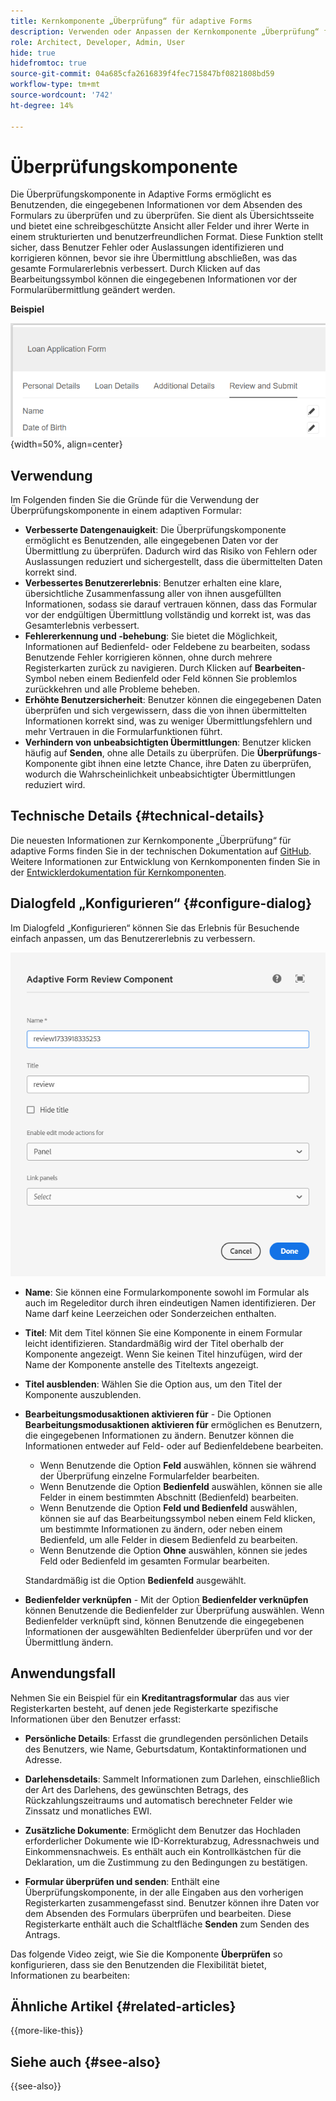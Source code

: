 ```yaml
---
title: Kernkomponente „Überprüfung“ für adaptive Forms
description: Verwenden oder Anpassen der Kernkomponente „Überprüfung“ für adaptive Forms.
role: Architect, Developer, Admin, User
hide: true
hidefromtoc: true
source-git-commit: 04a685cfa2616839f4fec715847bf0821808bd59
workflow-type: tm+mt
source-wordcount: '742'
ht-degree: 14%

---
```



# Überprüfungskomponente

Die Überprüfungskomponente in Adaptive Forms ermöglicht es Benutzenden, die eingegebenen Informationen vor dem Absenden des Formulars zu überprüfen und zu überprüfen. Sie dient als Übersichtsseite und bietet eine schreibgeschützte Ansicht aller Felder und ihrer Werte in einem strukturierten und benutzerfreundlichen Format. Diese Funktion stellt sicher, dass Benutzer Fehler oder Auslassungen identifizieren und korrigieren können, bevor sie ihre Übermittlung abschließen, was das gesamte Formularerlebnis verbessert. Durch Klicken auf das Bearbeitungssymbol können die eingegebenen Informationen vor der Formularübermittlung geändert werden.

**Beispiel**

![Komponente überprüfen](/help/adaptive-forms/assets/review-component.png){width=50%, align=center}

## Verwendung

Im Folgenden finden Sie die Gründe für die Verwendung der Überprüfungskomponente in einem adaptiven Formular:

- **Verbesserte Datengenauigkeit**: Die Überprüfungskomponente ermöglicht es Benutzenden, alle eingegebenen Daten vor der Übermittlung zu überprüfen. Dadurch wird das Risiko von Fehlern oder Auslassungen reduziert und sichergestellt, dass die übermittelten Daten korrekt sind.
- **Verbessertes Benutzererlebnis**: Benutzer erhalten eine klare, übersichtliche Zusammenfassung aller von ihnen ausgefüllten Informationen, sodass sie darauf vertrauen können, dass das Formular vor der endgültigen Übermittlung vollständig und korrekt ist, was das Gesamterlebnis verbessert.
- **Fehlererkennung und -behebung**: Sie bietet die Möglichkeit, Informationen auf Bedienfeld- oder Feldebene zu bearbeiten, sodass Benutzende Fehler korrigieren können, ohne durch mehrere Registerkarten zurück zu navigieren. Durch Klicken auf **Bearbeiten**-Symbol neben einem Bedienfeld oder Feld können Sie problemlos zurückkehren und alle Probleme beheben.
- **Erhöhte Benutzersicherheit**: Benutzer können die eingegebenen Daten überprüfen und sich vergewissern, dass die von ihnen übermittelten Informationen korrekt sind, was zu weniger Übermittlungsfehlern und mehr Vertrauen in die Formularfunktionen führt.
- **Verhindern von unbeabsichtigten Übermittlungen**: Benutzer klicken häufig auf **Senden**, ohne alle Details zu überprüfen. Die **Überprüfungs**-Komponente gibt ihnen eine letzte Chance, ihre Daten zu überprüfen, wodurch die Wahrscheinlichkeit unbeabsichtigter Übermittlungen reduziert wird.


## Technische Details {#technical-details}

Die neuesten Informationen zur Kernkomponente „Überprüfung“ für adaptive Forms finden Sie in der technischen Dokumentation auf [GitHub](https://github.com/adobe/aem-core-forms-components/tree/master/ui.af.apps/src/main/content/jcr_root/apps/core/fd/components/form/textinput/v1/textinput). Weitere Informationen zur Entwicklung von Kernkomponenten finden Sie in der [Entwicklerdokumentation für Kernkomponenten](/help/developing/overview.md).

## Dialogfeld „Konfigurieren“ {#configure-dialog}

Im Dialogfeld „Konfigurieren“ können Sie das Erlebnis für Besuchende einfach anpassen, um das Benutzererlebnis zu verbessern.

![Dialogfeld „Konfigurieren](/help/adaptive-forms/assets/review-component-configure-dialog.png)

- **Name**: Sie können eine Formularkomponente sowohl im Formular als auch im Regeleditor durch ihren eindeutigen Namen identifizieren. Der Name darf keine Leerzeichen oder Sonderzeichen enthalten.

- **Titel**: Mit dem Titel können Sie eine Komponente in einem Formular leicht identifizieren. Standardmäßig wird der Titel oberhalb der Komponente angezeigt. Wenn Sie keinen Titel hinzufügen, wird der Name der Komponente anstelle des Titeltexts angezeigt.
- **Titel ausblenden**: Wählen Sie die Option aus, um den Titel der Komponente auszublenden.
- **Bearbeitungsmodusaktionen aktivieren für** - Die Optionen **Bearbeitungsmodusaktionen aktivieren für** ermöglichen es Benutzern, die eingegebenen Informationen zu ändern. Benutzer können die Informationen entweder auf Feld- oder auf Bedienfeldebene bearbeiten.
   - Wenn Benutzende die Option **Feld** auswählen, können sie während der Überprüfung einzelne Formularfelder bearbeiten.
   - Wenn Benutzende die Option **Bedienfeld** auswählen, können sie alle Felder in einem bestimmten Abschnitt (Bedienfeld) bearbeiten.
   - Wenn Benutzende die Option **Feld und Bedienfeld** auswählen, können sie auf das Bearbeitungssymbol neben einem Feld klicken, um bestimmte Informationen zu ändern, oder neben einem Bedienfeld, um alle Felder in diesem Bedienfeld zu bearbeiten.
   - Wenn Benutzende die Option **Ohne** auswählen, können sie jedes Feld oder Bedienfeld im gesamten Formular bearbeiten.

  Standardmäßig ist die Option **Bedienfeld** ausgewählt.

- **Bedienfelder verknüpfen** - Mit der Option **Bedienfelder verknüpfen** können Benutzende die Bedienfelder zur Überprüfung auswählen. Wenn Bedienfelder verknüpft sind, können Benutzende die eingegebenen Informationen der ausgewählten Bedienfelder überprüfen und vor der Übermittlung ändern.

## Anwendungsfall

Nehmen Sie ein Beispiel für ein **Kreditantragsformular** das aus vier Registerkarten besteht, auf denen jede Registerkarte spezifische Informationen über den Benutzer erfasst:

- **Persönliche Details**: Erfasst die grundlegenden persönlichen Details des Benutzers, wie Name, Geburtsdatum, Kontaktinformationen und Adresse.

- **Darlehensdetails**: Sammelt Informationen zum Darlehen, einschließlich der Art des Darlehens, des gewünschten Betrags, des Rückzahlungszeitraums und automatisch berechneter Felder wie Zinssatz und monatliches EWI.

- **Zusätzliche Dokumente**: Ermöglicht dem Benutzer das Hochladen erforderlicher Dokumente wie ID-Korrekturabzug, Adressnachweis und Einkommensnachweis. Es enthält auch ein Kontrollkästchen für die Deklaration, um die Zustimmung zu den Bedingungen zu bestätigen.

- **Formular überprüfen und senden**: Enthält eine Überprüfungskomponente, in der alle Eingaben aus den vorherigen Registerkarten zusammengefasst sind. Benutzer können ihre Daten vor dem Absenden des Formulars überprüfen und bearbeiten. Diese Registerkarte enthält auch die Schaltfläche **Senden** zum Senden des Antrags.

Das folgende Video zeigt, wie Sie die Komponente **Überprüfen** so konfigurieren, dass sie den Benutzenden die Flexibilität bietet, Informationen zu bearbeiten:

## Ähnliche Artikel {#related-articles}

{{more-like-this}}

## Siehe auch {#see-also}

{{see-also}}

